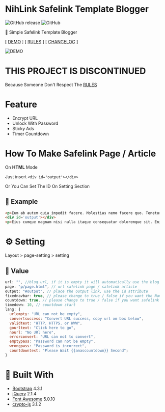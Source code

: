 # NihLink Safelink Template Blogger

![GitHub release](https://img.shields.io/github/release/anasrar/NihLink-Safelink-Template-Blogger.svg) ![GitHub](https://img.shields.io/github/license/anasrar/NihLink-Safelink-Template-Blogger.svg)

🔐 Simple Safelink Template Blogger

[ [DEMO](https://nihlink.blogspot.com) ] [ [RULES](RULES.md) ] [ [CHANGELOG](CHANGELOG.md) ]

![DEMO](screenshot.png)

# THIS PROJECT IS DISCONTINUED

Because Someone Don't Respect The [RULES](RULES.md)

# Feature

- Encrypt URL
- Unlock With Password
- Sticky Ads
- Timer Countdown

# How To Make Safelink Page / Article

On **HTML** Mode

Just insert ```<div id='output'></div>```

Or You Can Set The ID On Setting Section

## 📌 Example

```html
<p>Eum ab autem quia impedit facere. Molestias nemo facere quo. Tenetur ea occaecati. Iusto minus repudiandae qui et dolore. At aut enim dicta aut mollitia beatae. Ipsam qui quia qui ut vel error animi.</p>
<div id='output'></div>
<p>Eius cumque magnam nisi nulla itaque consequatur doloremque sit. Enim voluptas tempore harum aliquid explicabo ut adipisci corrupti. Dolorem aut optio ab porro dolores. Ipsa repellendus commodi. Dolorem voluptatem quasi dolorem voluptas dignissimos aut. Aut cumque voluptate atque excepturi unde est ea quis dolores.</p>
```

# ⚙ Setting

Layout > page-setting > setting

## 📌 Value

```js
url: "", //blog url, if it is empty it will automatically use the blog url (don't add a slash at the end of the url)
page: "p/page.html", // url safelink page / safelink article
output: "#output", // place the output link, use the id attribute
fixednavbar: true, // please change to true / false if you want the Navbar to float
countdown: true, // please change to true / false if you want safelink page with countdown
timedown: 10, // countdown start
lang: {
  urlempty: "URL can not be empty",
  convertsuccess: "Convert URL success, copy url on box below",
  validtext: "HTTP, HTTPS, or WWW",
  gourltext: "Click here to go",
  nourl: "No URl here",
  errorconvert: "URL can not to convert",
  emptypass: "Password can not be empty",
  wrongpass: "Password is incorrect",
  countdowntext: "Please Wait {{anascountdown}} Second";
}
```

# 🙌 Built With

- [Bootstrap](https://getbootstrap.com/) 4.3.1
- [jQuery](https://jquery.com/) 2.1.4
- [Font Awesome](https://fontawesome.com/) 5.0.10
- [crypto-js](https://github.com/brix/crypto-js) 3.1.2